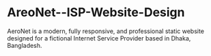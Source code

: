 # AreoNet--ISP-Website-Design
AeroNet is a modern, fully responsive, and professional static website designed for a fictional Internet Service Provider based in Dhaka, Bangladesh. 
